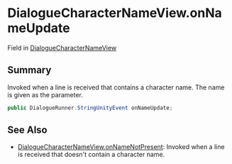 # DialogueCharacterNameView.onNameUpdate

Field in [DialogueCharacterNameView](api/csharp/yarn.unity.dialoguecharacternameview.md)

## Summary


Invoked when a line is received that contains a character name.
The name is given as the parameter.


```csharp
public DialogueRunner.StringUnityEvent onNameUpdate;
```

## See Also

* [DialogueCharacterNameView.onNameNotPresent](api/csharp/yarn.unity.dialoguecharacternameview.onnamenotpresent.md): Invoked when a line is received that doesn't contain a character name.

